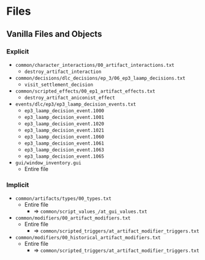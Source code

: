 # Files

## Vanilla Files and Objects

### Explicit

* `common/character_interactions/00_artifact_interactions.txt`
  * `destroy_artifact_interaction`
* `common/decisions/dlc_decisions/ep_3/06_ep3_laamp_decisions.txt`
  * `visit_settlement_decision`
* `common/scripted_effects/00_ep1_artifact_effects.txt`
  * `destroy_artifact_aniconist_effect`
* `events/dlc/ep3/ep3_laamp_decision_events.txt`
  * `ep3_laamp_decision_event.1000`
  * `ep3_laamp_decision_event.1001`
  * `ep3_laamp_decision_event.1020`
  * `ep3_laamp_decision_event.1021`
  * `ep3_laamp_decision_event.1060`
  * `ep3_laamp_decision_event.1061`
  * `ep3_laamp_decision_event.1063`
  * `ep3_laamp_decision_event.1065`
* `gui/window_inventory.gui`
  * Entire file

### Implicit

* `common/artifacts/types/00_types.txt`
  * Entire file
    * => `common/script_values_/at_gui_values.txt`
* `common/modifiers/00_artifact_modifiers.txt`
  * Entire file
    * => `common/scripted_triggers/at_artifact_modifier_triggers.txt`
* `common/modifiers/00_historical_artifact_modifiers.txt`
  * Entire file
    * => `common/scripted_triggers/at_artifact_modifier_triggers.txt`
